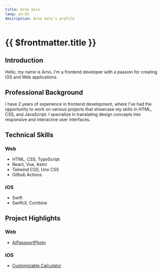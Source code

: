 ```yaml
---
title: Arno Solo
lang: en-US
description: Arno Solo's profile
---
```


# {{ $frontmatter.title }}

## Introduction

Hello, my name is Arno. I'm a frontend developer with a passion for creating iOS and Web applications.

## Professional Background

I have 2 years of experience in frontend development, where I've had the opportunity to work on various projects that showcase my skills in HTML, CSS, and JavaScript. I specialize in translating design concepts into responsive and interactive user interfaces.

## Technical Skills

### Web

- HTML, CSS, TypeScript
- React, Vue, Astro
- Tailwind CSS, Uno CSS
- Github Actions

### iOS

- Swift
- SwiftUI, Combine

## Project Highlights

### Web

- [AiPassportPhoto](https://aipassportphoto.com/)

### iOS

- [Customizable Calculator](https://apps.apple.com/us/app/customizable-calculator/id6446835863)